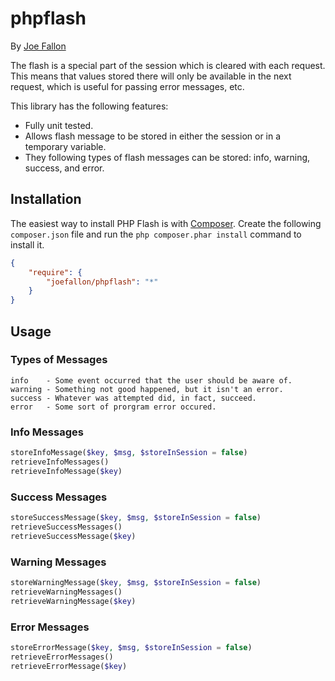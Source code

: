 # phpflash

By [Joe Fallon](http://blog.joefallon.net) 

The flash is a special part of the session which is cleared with each request. 
This means that values stored there will only be available in the next request, 
which is useful for passing error messages, etc.

This library has the following features:

*   Fully unit tested.
*   Allows flash message to be stored in either the session or in a temporary
    variable.
*   They following types of flash messages can be stored: info, warning, 
    success, and error.

## Installation

The easiest way to install PHP Flash is with
[Composer](https://getcomposer.org/). Create the following `composer.json` file
and run the `php composer.phar install` command to install it.

```json
{
    "require": {
        "joefallon/phpflash": "*"
    }
}
```

## Usage

### Types of Messages

```
info    - Some event occurred that the user should be aware of.
warning - Something not good happened, but it isn't an error.
success - Whatever was attempted did, in fact, succeed.
error   - Some sort of prorgram error occured.
```

### Info Messages

```php
storeInfoMessage($key, $msg, $storeInSession = false)
retrieveInfoMessages()
retrieveInfoMessage($key)
```

### Success Messages

```php
storeSuccessMessage($key, $msg, $storeInSession = false)
retrieveSuccessMessages()
retrieveSuccessMessage($key)
```

### Warning Messages

```php
storeWarningMessage($key, $msg, $storeInSession = false)
retrieveWarningMessages()
retrieveWarningMessage($key)
```

### Error Messages

```php
storeErrorMessage($key, $msg, $storeInSession = false)
retrieveErrorMessages()
retrieveErrorMessage($key)
```
